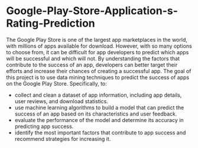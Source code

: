 # Google-Play-Store-Application-s-Rating-Prediction
The Google Play Store is one of the largest app marketplaces in the world, with millions of apps available for download. However, with so many options to choose from, it can be difficult for app developers to predict which apps will be successful and which will not. By understanding the factors that contribute to the success of an app, developers can better target their efforts and increase their chances of creating a successful app.
The goal of this project is to use data mining techniques to predict the success of apps on the Google Play Store. Specifically, to:
- collect and clean a dataset of app information, including app details, user reviews, and download statistics.
- use machine learning algorithms to build a model that can predict the success of an app based on its characteristics and user feedback.
- evaluate the performance of the model and determine its accuracy in predicting app success.
- identify the most important factors that contribute to app success and recommend strategies for increasing it.
